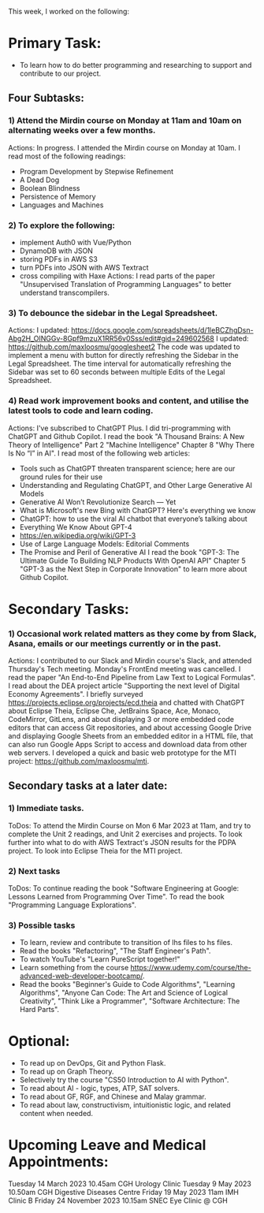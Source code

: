 This week, I worked on the following:

# Primary Task:
- To learn how to do better programming and researching to support and contribute to our project.

## Four Subtasks:

### 1) Attend the Mirdin course on Monday at 11am and 10am on alternating weeks over a few months.
Actions:
In progress.
I attended the Mirdin course on Monday at 10am.
I read most of the following readings:
- Program Development by Stepwise Refinement
- A Dead Dog
- Boolean Blindness
- Persistence of Memory
- Languages and Machines

### 2) To explore the following:
- implement Auth0 with Vue/Python
- DynamoDB with JSON
- storing PDFs in AWS S3
- turn PDFs into JSON with AWS Textract
- cross compiling with Haxe
Actions:
I read parts of the paper "Unsupervised Translation of Programming Languages" to better understand transcompilers.

### 3) To debounce the sidebar in the Legal Spreadsheet.
Actions:
I updated:
https://docs.google.com/spreadsheets/d/1leBCZhgDsn-Abg2H_OINGGv-8Gpf9mzuX1RR56v0Sss/edit#gid=249602568
I updated:
https://github.com/maxloosmu/googlesheet2
The code was updated to implement a menu with button for directly refreshing the Sidebar in the Legal Spreadsheet.  The time interval for automatically refreshing the Sidebar was set to 60 seconds between multiple Edits of the Legal Spreadsheet.

### 4) Read work improvement books and content, and utilise the latest tools to code and learn coding.
Actions:
I've subscribed to ChatGPT Plus.
I did tri-programming with ChatGPT and Github Copilot.
I read the book "A Thousand Brains: A New Theory of Intelligence" Part 2 "Machine Intelligence" Chapter 8 "Why There Is No “I” in AI".
I read most of the following web articles:
- Tools such as ChatGPT threaten transparent science; here are our ground rules for their use
- Understanding and Regulating ChatGPT, and Other Large Generative AI Models
- Generative AI Won’t Revolutionize Search — Yet
- What is Microsoft's new Bing with ChatGPT? Here's everything we know
- ChatGPT: how to use the viral AI chatbot that everyone’s talking about
- Everything We Know About GPT-4
- https://en.wikipedia.org/wiki/GPT-3
- Use of Large Language Models: Editorial Comments
- The Promise and Peril of Generative AI
I read the book "GPT-3: The Ultimate Guide To Building NLP Products With OpenAI API" Chapter 5 "GPT-3 as the Next Step in Corporate Innovation" to learn more about Github Copilot.

# Secondary Tasks:
### 1) Occasional work related matters as they come by from Slack, Asana, emails or our meetings currently or in the past.
Actions:
I contributed to our Slack and Mirdin course's Slack, and attended Thursday's Tech meeting.  Monday's FrontEnd meeting was cancelled.
I read the paper "An End-to-End Pipeline from Law Text to Logical Formulas".
I read about the DEA project article "Supporting the next level of Digital Economy Agreements".
I briefly surveyed https://projects.eclipse.org/projects/ecd.theia and chatted with ChatGPT about Eclipse Theia, Eclipse Che, JetBrains Space, Ace, Monaco, CodeMirror, GitLens, and about displaying 3 or more embedded code editors that can access Git repositories, and about accessing Google Drive and displaying Google Sheets from an embedded editor in a HTML file, that can also run Google Apps Script to access and download data from other web servers.
I developed a quick and basic web prototype for the MTI project:
https://github.com/maxloosmu/mti.

## Secondary tasks at a later date:

### 1) Immediate tasks.
ToDos:
To attend the Mirdin Course on Mon 6 Mar 2023 at 11am, and try to complete the Unit 2 readings, and Unit 2 exercises and projects.
To look further into what to do with AWS Textract's JSON results for the PDPA project.
To look into Eclipse Theia for the MTI project.

### 2) Next tasks
ToDos:
To continue reading the book "Software Engineering at Google: Lessons Learned from Programming Over Time".
To read the book "Programming Language Explorations".

### 3) Possible tasks
- To learn, review and contribute to transition of lhs files to hs files.
- Read the books "Refactoring", "The Staff Engineer's Path".
- To watch YouTube's "Learn PureScript together!"
- Learn something from the course https://www.udemy.com/course/the-advanced-web-developer-bootcamp/.
- Read the books "Beginner's Guide to Code Algorithms", "Learning Algorithms", "Anyone Can Code: The Art and Science of Logical Creativity", "Think Like a Programmer", "Software Architecture: The Hard Parts".

# Optional:
- To read up on DevOps, Git and Python Flask.
- To read up on Graph Theory.
- Selectively try the course "CS50 Introduction to AI with Python".
- To read about AI - logic, types, ATP, SAT solvers.
- To read about GF, RGF, and Chinese and Malay grammar.
- To read about law, constructivism, intuitionistic logic, and related content when needed.

# Upcoming Leave and Medical Appointments:
Tuesday 14 March 2023 10.45am CGH Urology Clinic
Tuesday 9 May 2023 10.50am CGH Digestive Diseases Centre
Friday 19 May 2023 11am IMH Clinic B
Friday 24 November 2023 10.15am SNEC Eye Clinic @ CGH

